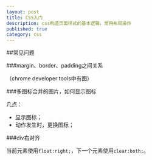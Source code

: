 ```yaml
---
layout: post
title: CSS入门
description: css构造页面样式的基本逻辑，常用布局操作
published: true
category: css
---
```





##常见问题


###margin、border、padding之间关系

（chrome developer tools中有图）


###多图标合并的图片，如何显示图标

几点：

* 显示图标；
* 动作发生时，更换图标；

###div右对齐

当前元素使用`float:right;`，下一个元素使用`clear:both;`。





































[NingG]:    http://ningg.github.com  "NingG"











